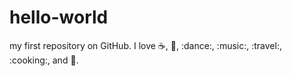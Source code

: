 # hello-world
my first repository on GitHub.
I love :coffee:, :pizza:, :dance:, :music:, :travel:, :cooking:, and :badminton:.
